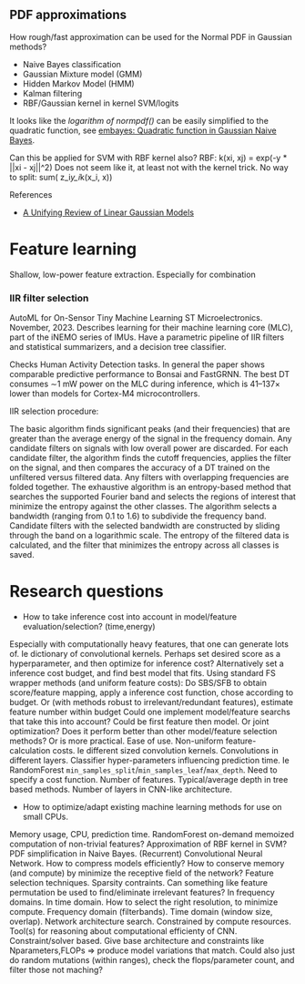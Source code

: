 

## PDF approximations
How rough/fast approximation can be used for the Normal PDF in Gaussian methods?

* Naive Bayes classification
* Gaussian Mixture model (GMM)
* Hidden Markov Model (HMM)
* Kalman filtering
* RBF/Gaussian kernel in kernel SVM/logits

It looks like the *logarithm of normpdf()* can be easily simplified to the quadratic function,
see [embayes: Quadratic function in Gaussian Naive Bayes](https://github.com/jonnor/embayes/blob/master/doc/Probability%20Density%20Function.ipynb).

Can this be applied for SVM with RBF kernel also? RBF: k(xi, xj) = exp(-y * ||xi - xj||^2)
Does not seem like it, at least not with the kernel trick. No way to split: sum( z_i*y_i*k(x_i, x))

References

* [A Unifying Review of Linear Gaussian Models](https://cs.nyu.edu/~roweis/papers/NC110201.pdf)

# Feature learning

Shallow, low-power feature extraction.
Especially for combination


### IIR filter selection
AutoML for On-Sensor Tiny Machine Learning
ST Microelectronics.
November, 2023.
Describes learning for their machine learning core (MLC),
part of the iNEMO series of IMUs.
Have a parametric pipeline of IIR filters and statistical summarizers,
and a decision tree classifier.

Checks Human Activity Detection tasks.
In general the paper shows comparable predictive performance to Bonsai and FastGRNN.
The best DT consumes ∼1 mW power on the MLC during inference,
which is 41–137× lower than models for Cortex-M4 microcontrollers.

IIR selection procedure:

The basic algorithm finds significant peaks (and their frequencies)
that are greater than the average energy of the signal in the frequency domain.
Any candidate filters on signals with low overall power are discarded.
For each candidate filter, the algorithm finds the cutoff frequencies, applies the filter on the signal, and then compares the accuracy of a DT trained on the unfiltered versus filtered data.
Any filters with overlapping frequencies are folded together.
The exhaustive algorithm is an entropy-based method that searches the supported Fourier band
and selects the regions of interest that minimize the entropy against the other classes.
The algorithm selects a bandwidth (ranging from 0.1 to 1.6) to subdivide the frequency band.
Candidate filters with the selected bandwidth are constructed by sliding through the band on a logarithmic scale.
The entropy of the filtered data is calculated, and the filter that minimizes the entropy across all classes is saved.


# Research questions

* How to take inference cost into account in model/feature evaluation/selection? (time,energy)

Especially with computationally heavy features, that one can generate lots of. Ie dictionary of convolutional kernels.
Perhaps set desired score as a hyperparameter, and then optimize for inference cost?
Alternatively set a inference cost budget, and find best model that fits.
Using standard FS wrapper methods (and uniform feature costs):
Do SBS/SFB to obtain score/feature mapping, apply a inference cost function, chose according to budget.
Or (with methods robust to irrelevant/redundant features), estimate feature number within budget
Could one implement model/feature searchs that take this into account?
Could be first feature then model. Or joint optimization?
Does it perform better than other model/feature selection methods? Or is more practical. Ease of use.
Non-uniform feature-calculation costs. Ie different sized convolution kernels. Convolutions in different layers.
Classifier hyper-parameters influencing prediction time. Ie RandomForest `min_samples_split`/`min_samples_leaf`/`max_depth`.
Need to specify a cost function. Number of features. Typical/average depth in tree based methods. Number of layers in CNN-like architecture.

* How to optimize/adapt existing machine learning methods for use on small CPUs.

Memory usage, CPU, prediction time.
RandomForest on-demand memoized computation of non-trivial features?
Approximation of RBF kernel in SVM?
PDF simplification in Naive Bayes.
(Recurrent) Convolutional Neural Network.
How to compress models efficiently?
How to conserve memory (and compute) by minimize the receptive field of the network?
Feature selection techniques. Sparsity contraints.
Can something like feature permutation be used to find/eliminate irrelevant features?
In frequency domains. In time domain.
How to select the right resolution, to minimize compute.
Frequency domain (filterbands).
Time domain (window size, overlap).
Network architecture search. Constrained by compute resources.
Tool(s) for reasoning about computational efficienty of CNN. Constraint/solver based.
Give base architecture and constraints like Nparameters,FLOPs => produce model variations that match.
Could also just do random mutations (within ranges), check the flops/parameter count, and filter those not maching?
